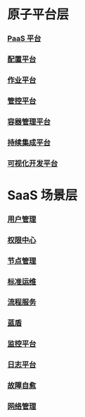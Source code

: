 # 原子平台层

### [ PaaS 平台 ]()

### [配置平台]()

### [作业平台]()

### [管控平台]()

### [容器管理平台]()

### [持续集成平台]()

### [可视化开发平台]()


# SaaS 场景层

### [用户管理]()

### [权限中心]()

### [节点管理]()

### [标准运维]()

### [流程服务]()

### [蓝盾]()

### [监控平台]()

### [日志平台]()

### [故障自愈]()

### [网络管理]()
